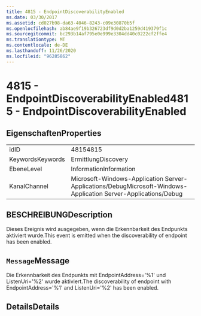 ```yaml
---
title: 4815 - EndpointDiscoverabilityEnabled
ms.date: 03/30/2017
ms.assetid: cd027b98-da63-4046-8243-c09e30870b5f
ms.openlocfilehash: ab84ae9f19b326723df9d0d2ba1259d419379f1c
ms.sourcegitcommit: bc293b14af795e0e999e3304dd40c0222cf2ffe4
ms.translationtype: MT
ms.contentlocale: de-DE
ms.lasthandoff: 11/26/2020
ms.locfileid: "96285862"
---
```

# <a name="4815---endpointdiscoverabilityenabled"></a><span data-ttu-id="a397f-102">4815 - EndpointDiscoverabilityEnabled</span><span class="sxs-lookup"><span data-stu-id="a397f-102">4815 - EndpointDiscoverabilityEnabled</span></span>

## <a name="properties"></a><span data-ttu-id="a397f-103">Eigenschaften</span><span class="sxs-lookup"><span data-stu-id="a397f-103">Properties</span></span>  
  
|||  
|-|-|  
|<span data-ttu-id="a397f-104">id</span><span class="sxs-lookup"><span data-stu-id="a397f-104">ID</span></span>|<span data-ttu-id="a397f-105">4815</span><span class="sxs-lookup"><span data-stu-id="a397f-105">4815</span></span>|  
|<span data-ttu-id="a397f-106">Keywords</span><span class="sxs-lookup"><span data-stu-id="a397f-106">Keywords</span></span>|<span data-ttu-id="a397f-107">Ermittlung</span><span class="sxs-lookup"><span data-stu-id="a397f-107">Discovery</span></span>|  
|<span data-ttu-id="a397f-108">Ebene</span><span class="sxs-lookup"><span data-stu-id="a397f-108">Level</span></span>|<span data-ttu-id="a397f-109">Information</span><span class="sxs-lookup"><span data-stu-id="a397f-109">Information</span></span>|  
|<span data-ttu-id="a397f-110">Kanal</span><span class="sxs-lookup"><span data-stu-id="a397f-110">Channel</span></span>|<span data-ttu-id="a397f-111">Microsoft-Windows-Application Server-Applications/Debug</span><span class="sxs-lookup"><span data-stu-id="a397f-111">Microsoft-Windows-Application Server-Applications/Debug</span></span>|  
  
## <a name="description"></a><span data-ttu-id="a397f-112">BESCHREIBUNG</span><span class="sxs-lookup"><span data-stu-id="a397f-112">Description</span></span>  

 <span data-ttu-id="a397f-113">Dieses Ereignis wird ausgegeben, wenn die Erkennbarkeit des Endpunkts aktiviert wurde.</span><span class="sxs-lookup"><span data-stu-id="a397f-113">This event is emitted when the discoverability of endpoint has been enabled.</span></span>  
  
## <a name="message"></a><span data-ttu-id="a397f-114">`Message`</span><span class="sxs-lookup"><span data-stu-id="a397f-114">Message</span></span>  

 <span data-ttu-id="a397f-115">Die Erkennbarkeit des Endpunkts mit EndpointAddress='%1' und ListenUri='%2' wurde aktiviert.</span><span class="sxs-lookup"><span data-stu-id="a397f-115">The discoverability of endpoint with EndpointAddress='%1' and ListenUri='%2' has been enabled.</span></span>  
  
## <a name="details"></a><span data-ttu-id="a397f-116">Details</span><span class="sxs-lookup"><span data-stu-id="a397f-116">Details</span></span>
